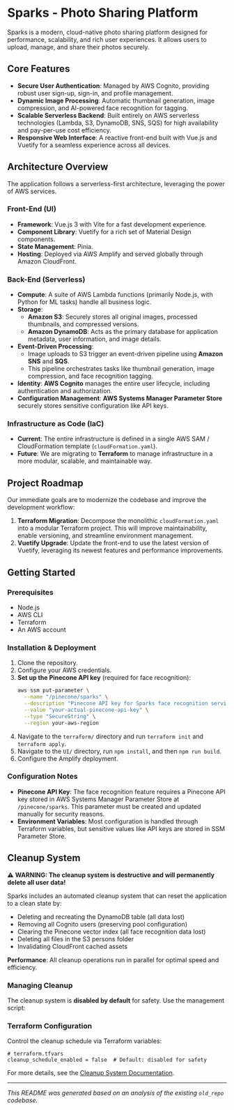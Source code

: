 # Sparks - Photo Sharing Platform

Sparks is a modern, cloud-native photo sharing platform designed for performance, scalability, and rich user experiences. It allows users to upload, manage, and share their photos securely.

## Core Features

- **Secure User Authentication**: Managed by AWS Cognito, providing robust user sign-up, sign-in, and profile management.
- **Dynamic Image Processing**: Automatic thumbnail generation, image compression, and AI-powered face recognition for tagging.
- **Scalable Serverless Backend**: Built entirely on AWS serverless technologies (Lambda, S3, DynamoDB, SNS, SQS) for high availability and pay-per-use cost efficiency.
- **Responsive Web Interface**: A reactive front-end built with Vue.js and Vuetify for a seamless experience across all devices.

## Architecture Overview

The application follows a serverless-first architecture, leveraging the power of AWS services.

### Front-End (UI)

- **Framework**: Vue.js 3 with Vite for a fast development experience.
- **Component Library**: Vuetify for a rich set of Material Design components.
- **State Management**: Pinia.
- **Hosting**: Deployed via AWS Amplify and served globally through Amazon CloudFront.

### Back-End (Serverless)

- **Compute**: A suite of AWS Lambda functions (primarily Node.js, with Python for ML tasks) handle all business logic.
- **Storage**:
  - **Amazon S3**: Securely stores all original images, processed thumbnails, and compressed versions.
  - **Amazon DynamoDB**: Acts as the primary database for application metadata, user information, and image details.
- **Event-Driven Processing**:
  - Image uploads to S3 trigger an event-driven pipeline using **Amazon SNS** and **SQS**.
  - This pipeline orchestrates tasks like thumbnail generation, image compression, and face recognition tagging.
- **Identity**: **AWS Cognito** manages the entire user lifecycle, including authentication and authorization.
- **Configuration Management**: **AWS Systems Manager Parameter Store** securely stores sensitive configuration like API keys.

### Infrastructure as Code (IaC)

- **Current**: The entire infrastructure is defined in a single AWS SAM / CloudFormation template (`cloudFormation.yaml`).
- **Future**: We are migrating to **Terraform** to manage infrastructure in a more modular, scalable, and maintainable way.

## Project Roadmap

Our immediate goals are to modernize the codebase and improve the development workflow:

1.  **Terraform Migration**: Decompose the monolithic `cloudFormation.yaml` into a modular Terraform project. This will improve maintainability, enable versioning, and streamline environment management.
2.  **Vuetify Upgrade**: Update the front-end to use the latest version of Vuetify, leveraging its newest features and performance improvements.

## Getting Started

### Prerequisites

- Node.js
- AWS CLI
- Terraform
- An AWS account

### Installation & Deployment

1.  Clone the repository.
2.  Configure your AWS credentials.
3.  **Set up the Pinecone API key** (required for face recognition):
    ```bash
    aws ssm put-parameter \
      --name "/pinecone/sparks" \
      --description "Pinecone API key for Sparks face recognition service" \
      --value "your-actual-pinecone-api-key" \
      --type "SecureString" \
      --region your-aws-region
    ```
4.  Navigate to the `terraform/` directory and run `terraform init` and `terraform apply`.
5.  Navigate to the `UI/` directory, run `npm install`, and then `npm run build`.
6.  Configure the Amplify deployment.

### Configuration Notes

- **Pinecone API Key**: The face recognition feature requires a Pinecone API key stored in AWS Systems Manager Parameter Store at `/pinecone/sparks`. This parameter must be created and updated manually for security reasons.
- **Environment Variables**: Most configuration is handled through Terraform variables, but sensitive values like API keys are stored in SSM Parameter Store.

## Cleanup System

⚠️ **WARNING: The cleanup system is destructive and will permanently delete all user data!**

Sparks includes an automated cleanup system that can reset the application to a clean state by:

- Deleting and recreating the DynamoDB table (all data lost)
- Removing all Cognito users (preserving pool configuration)
- Clearing the Pinecone vector index (all face recognition data lost)
- Deleting all files in the S3 persons folder
- Invalidating CloudFront cached assets

**Performance**: All cleanup operations run in parallel for optimal speed and efficiency.

### Managing Cleanup

The cleanup system is **disabled by default** for safety. Use the management script:

### Terraform Configuration

Control the cleanup schedule via Terraform variables:

```hcl
# terraform.tfvars
cleanup_schedule_enabled = false  # Default: disabled for safety
```

For more details, see the [Cleanup System Documentation](terraform/modules/cleanup_system/README.md).

---

_This README was generated based on an analysis of the existing `old_repo` codebase._
